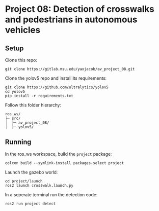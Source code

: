 # Project 08: Detection of crosswalks and pedestrians in autonomous vehicles
## Setup
Clone this repo:
```
git clone https://gitlab.msu.edu/yaxjacob/av_project_08.git
```
Clone the yolov5 repo and install its requirements:
```
git clone https://github.com/ultralytics/yolov5
cd yolov5
pip install -r requirements.txt
```
Follow this folder hierarchy:
```
ros_ws/
├─ src/
│  ├─ av_project_08/
│  ├─ yolov5/
```

## Running
In the ros_ws workspace, build the `project` package:
```
colcon build --symlink-install packages-select project
```

Launch the gazebo world:
```
cd project/launch
ros2 launch crosswalk.launch.py
```

In a seperate terminal run the detection code:
```
ros2 run project detect
```
